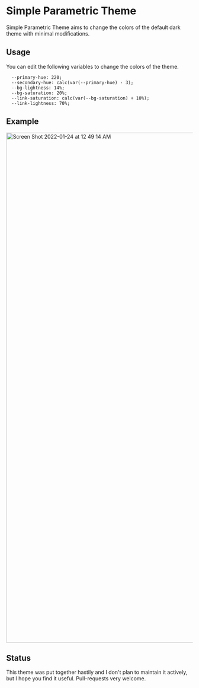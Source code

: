 # Simple Parametric Theme

Simple Parametric Theme aims to change the colors of the default dark theme with minimal modifications.

## Usage

You can edit the following variables to change the colors of the theme.

```
  --primary-hue: 220;
  --secondary-hue: calc(var(--primary-hue) - 3);
  --bg-lightness: 14%;
  --bg-saturation: 20%;
  --link-saturation: calc(var(--bg-saturation) + 10%);
  --link-lightness: 70%;
```

## Example

<img width="1377" alt="Screen Shot 2022-01-24 at 12 49 14 AM" src="https://user-images.githubusercontent.com/31774/150750631-05d353d3-0e25-485b-b5f8-63dcafe5300c.png">

## Status

This theme was put together hastily and I don't plan to maintain it actively, but I hope you find it useful. Pull-requests very welcome.
